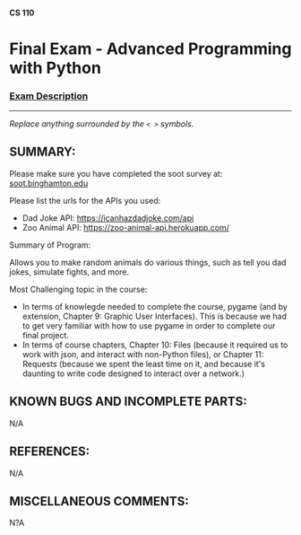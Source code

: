 #### CS 110
# Final Exam - Advanced Programming with Python

### [Exam Description](https://docs.google.com/document/d/1FI-WV95nSTK1JMg5j5sKhxcbl46DPVPkBrxC3FMo45g/edit?usp=sharing)

***

_Replace anything surrounded by the `< >` symbols._

## SUMMARY:
Please make sure you have completed the soot survey at:
    [soot.binghamton.edu](https://soot.binghamton.edu)

Please list the urls for the APIs you used:

* Dad Joke API: https://icanhazdadjoke.com/api
* Zoo Animal API: https://zoo-animal-api.herokuapp.com/

Summary of Program:

Allows you to make random animals do various things, such as tell you dad jokes, simulate fights, and more.

Most Challenging topic in the course:

* In terms of knowlegde needed to complete the course, pygame (and by extension, Chapter 9: Graphic User Interfaces). This is because we had to get very familiar with how to use pygame in order to complete our final project.
* In terms of course chapters, Chapter 10: Files (because it required us to work with json, and interact with non-Python files), or Chapter 11: Requests (because we spent the least time on it, and because it's daunting to write code designed to interact over a network.)

## KNOWN BUGS AND INCOMPLETE PARTS:
N/A

## REFERENCES:
N/A




## MISCELLANEOUS COMMENTS:
N?A